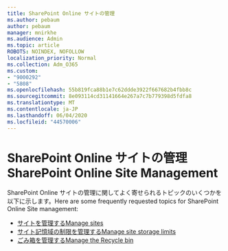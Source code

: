 ```yaml
---
title: SharePoint Online サイトの管理
ms.author: pebaum
author: pebaum
manager: mnirkhe
ms.audience: Admin
ms.topic: article
ROBOTS: NOINDEX, NOFOLLOW
localization_priority: Normal
ms.collection: Adm_O365
ms.custom:
- "9000292"
- "5808"
ms.openlocfilehash: 55b819fca88b1e7c62ddde3922f667682b4fbb8c
ms.sourcegitcommit: 8e093114cd31141664e267a7c7b779398d5fdfa8
ms.translationtype: MT
ms.contentlocale: ja-JP
ms.lasthandoff: 06/04/2020
ms.locfileid: "44570006"
---
```

# <a name="sharepoint-online-site-management"></a><span data-ttu-id="f6b6b-102">SharePoint Online サイトの管理</span><span class="sxs-lookup"><span data-stu-id="f6b6b-102">SharePoint Online Site Management</span></span>

<span data-ttu-id="f6b6b-103">SharePoint Online サイトの管理に関してよく寄せられるトピックのいくつかを以下に示します。</span><span class="sxs-lookup"><span data-stu-id="f6b6b-103">Here are some frequently requested topics for SharePoint Online Site management:</span></span>

- [<span data-ttu-id="f6b6b-104">サイトを管理する</span><span class="sxs-lookup"><span data-stu-id="f6b6b-104">Manage sites</span></span>](https://docs.microsoft.com/sharepoint/manage-sites-in-new-admin-center)
- [<span data-ttu-id="f6b6b-105">サイト記憶域の制限を管理する</span><span class="sxs-lookup"><span data-stu-id="f6b6b-105">Manage site storage limits</span></span>](https://docs.microsoft.com/sharepoint/manage-site-collection-storage-limits)
- [<span data-ttu-id="f6b6b-106">ごみ箱を管理する</span><span class="sxs-lookup"><span data-stu-id="f6b6b-106">Manage the Recycle bin</span></span>](https://support.microsoft.com/office/8a6c2198-910e-42dc-9a9c-bc5bc4f327da)